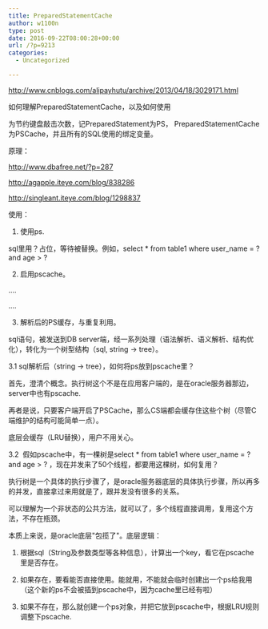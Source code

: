 ```yaml
---
title: PreparedStatementCache
author: w1100n
type: post
date: 2016-09-22T08:00:28+00:00
url: /?p=9213
categories:
  - Uncategorized

---
```

http://www.cnblogs.com/alipayhutu/archive/2013/04/18/3029171.html


如何理解PreparedStatementCache，以及如何使用

为节约键盘敲击次数，记PreparedStatement为PS， PreparedStatementCache为PSCache，并且所有的SQL使用的绑定变量。

原理：

http://www.dbafree.net/?p=287

http://agapple.iteye.com/blog/838286

http://singleant.iteye.com/blog/1298837


使用：

1. 使用ps.

sql里用？占位，等待被替换。例如，select * from table1 where user_name = ? and age > ?


2. 启用pscache。

<bean id="dataSource" class="org.apache.commons.dbcp.BasicDataSource" destroy-method="close">
  
....
  
<property name="poolPreparedStatements" value="true" />
  
<property name="maxOpenPreparedStatements" value="10" />
  
....
  
</bean>
  
3. 解析后的PS缓存，与重复利用。

sql语句，被发送到DB server端，经一系列处理（语法解析、语义解析、结构优化），转化为一个树型结构（sql, string -> tree）。

3.1 sql解析后（string -> tree），如何将ps放到pscache里？

首先，澄清个概念。执行树这个不是在应用客户端的，是在oracle服务器那边，server中也有pscache.
  
再者是说，只要客户端开启了PSCache，那么CS端都会缓存住这些个树（尽管C端维护的结构可能简单一点）。
  
底层会缓存（LRU替换），用户不用关心。
  
3.2  假如pscache中，有一棵树是select * from table1 where user_name = ? and age > ? ，现在并发来了50个线程，都要用这棵树，如何复用？

执行树是一个具体的执行步骤了，是oracle服务器底层的具体执行步骤，所以再多的并发，直接拿过来用就是了，跟并发没有很多的关系。

可以理解为一个非状态的公共方法，就可以了，多个线程直接调用，复用这个方法，不存在瓶颈。

本质上来说，是oracle底层"包揽了"。底层逻辑：

1) 根据sql（String及参数类型等各种信息），计算出一个key，看它在pscache里是否存在。
  
2) 如果存在，要看能否直接使用。能就用，不能就会临时创建出一个ps给我用（这个新的ps不会被插到pscache中，因为cache里已经有啦）
  
3) 如果不存在，那么就创建一个ps对象，并把它放到pscache中，根据LRU规则调整下pscache.